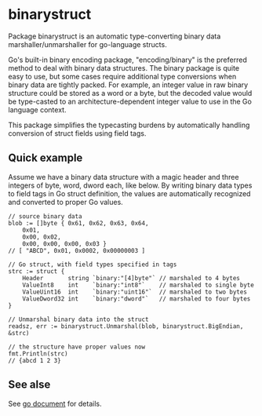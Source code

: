 # binarystruct

Package binarystruct is an automatic type-converting binary data marshaller/unmarshaller for go-language structs.

Go's built-in binary encoding package, "encoding/binary" is the preferred method to deal with binary data structures. The binary package is quite easy to use, but some cases require additional type conversions when binary data are tightly packed.
For example, an integer value in raw binary structure could be stored as a word or a byte, but the decoded value would be type-casted to an architecture-dependent integer value to use in the Go language context.

This package simplifies the typecasting burdens by automatically handling conversion of struct fields using field tags.


## Quick example

Assume we have a binary data structure with a magic header and three integers of byte, word, dword each, like below.
By writing binary data types to field tags in Go struct definition, the values are automatically recognized and converted to proper Go values.

```
// source binary data
blob := []byte { 0x61, 0x62, 0x63, 0x64,
	0x01,
	0x00, 0x02,
	0x00, 0x00, 0x00, 0x03 }
// [ "ABCD", 0x01, 0x0002, 0x00000003 ]

// Go struct, with field types specified in tags
strc := struct {
	Header       string `binary:"[4]byte"` // marshaled to 4 bytes
	ValueInt8    int    `binary:"int8"`    // marshaled to single byte
	ValueUint16  int    `binary:"uint16"`  // marshaled to two bytes
	ValueDword32 int    `binary:"dword"`   // marshaled to four bytes
}

// Unmarshal binary data into the struct
readsz, err := binarystruct.Unmarshal(blob, binarystruct.BigEndian, &strc)

// the structure have proper values now
fmt.Println(strc)
// {abcd 1 2 3}

```


## See alse
See [go document](https://pkg.go.dev/github.com/mixcode/binarystruct) for details.
